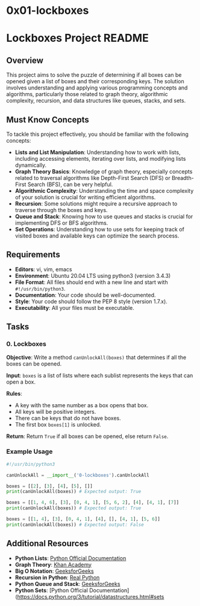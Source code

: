 # 0x01-lockboxes

# Lockboxes Project README

## Overview

This project aims to solve the puzzle of determining if all boxes can be opened given a list of boxes and their corresponding keys. The solution involves understanding and applying various programming concepts and algorithms, particularly those related to graph theory, algorithmic complexity, recursion, and data structures like queues, stacks, and sets.

## Must Know Concepts

To tackle this project effectively, you should be familiar with the following concepts:

- **Lists and List Manipulation**: Understanding how to work with lists, including accessing elements, iterating over lists, and modifying lists dynamically.
- **Graph Theory Basics**: Knowledge of graph theory, especially concepts related to traversal algorithms like Depth-First Search (DFS) or Breadth-First Search (BFS), can be very helpful.
- **Algorithmic Complexity**: Understanding the time and space complexity of your solution is crucial for writing efficient algorithms.
- **Recursion**: Some solutions might require a recursive approach to traverse through the boxes and keys.
- **Queue and Stack**: Knowing how to use queues and stacks is crucial for implementing DFS or BFS algorithms.
- **Set Operations**: Understanding how to use sets for keeping track of visited boxes and available keys can optimize the search process.

## Requirements

- **Editors**: vi, vim, emacs
- **Environment**: Ubuntu 20.04 LTS using python3 (version 3.4.3)
- **File Format**: All files should end with a new line and start with `#!/usr/bin/python3`.
- **Documentation**: Your code should be well-documented.
- **Style**: Your code should follow the PEP 8 style (version 1.7.x).
- **Executability**: All your files must be executable.

## Tasks

### 0. Lockboxes

**Objective**: Write a method `canUnlockAll(boxes)` that determines if all the boxes can be opened.

**Input**: `boxes` is a list of lists where each sublist represents the keys that can open a box.

**Rules**:
- A key with the same number as a box opens that box.
- All keys will be positive integers.
- There can be keys that do not have boxes.
- The first box `boxes[1]` is unlocked.

**Return**: Return `True` if all boxes can be opened, else return `False`.

### Example Usage

```python
#!/usr/bin/python3

canUnlockAll = __import__('0-lockboxes').canUnlockAll

boxes = [[2], [3], [4], [5], []]
print(canUnlockAll(boxes)) # Expected output: True

boxes = [[1, 4, 6], [3], [0, 4, 1], [5, 6, 2], [4], [4, 1], [7]]
print(canUnlockAll(boxes)) # Expected output: True

boxes = [[1, 4], [3], [0, 4, 1], [4], [], [4, 1], [5, 6]]
print(canUnlockAll(boxes)) # Expected output: False
```

## Additional Resources

- **Python Lists**: [Python Official Documentation](https://docs.python.org/3/tutorial/introduction.html#lists)
- **Graph Theory**: [Khan Academy](https://www.khanacademy.org/computing/computer-science/algorithms)
- **Big O Notation**: [GeeksforGeeks](https://www.geeksforgeeks.org/analysis-algorithms-big-o-analysis/)
- **Recursion in Python**: [Real Python](https://realpython.com/python-thinking-recursively/)
- **Python Queue and Stack**: [GeeksforGeeks](https://www.geeksforgeeks.org/stack-in-python/)
- **Python Sets**: [Python Official Documentation](https://docs.python.org/3/tutorial/datastructures.html#sets
